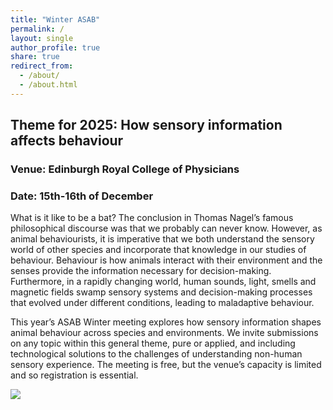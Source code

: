 ```yaml
---
title: "Winter ASAB"
permalink: /
layout: single
author_profile: true
share: true
redirect_from: 
  - /about/
  - /about.html
---
```

## Theme for 2025: How sensory information affects behaviour

### Venue: Edinburgh Royal College of Physicians
### Date: 15th-16th of December

What is it like to be a bat? The conclusion in Thomas Nagel’s famous philosophical discourse was that we probably can never know. However, as animal behaviourists, it is imperative that we both understand the sensory world of other species and incorporate that knowledge in our studies of behaviour. Behaviour is how animals interact with their environment and the senses provide the information necessary for decision-making. Furthermore, in a rapidly changing world, human sounds, light, smells and magnetic fields swamp sensory systems and decision-making processes that evolved under different conditions, leading to maladaptive behaviour. 

This year’s ASAB Winter meeting explores how sensory information shapes animal behaviour across species and environments. We invite submissions on any topic within this general theme, pure or applied, and including technological solutions to the challenges of understanding non-human sensory experience. The meeting is free, but the venue’s capacity is limited and so registration is essential. 

<img src="/2025/images/animal-montage.jpg"/>
